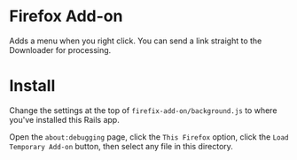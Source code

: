 # Firefox Add-on

Adds a menu when you right click. 
You can send a link straight to the Downloader for processing.

# Install

Change the settings at the top of `firefix-add-on/background.js` to where you've installed this Rails app.

Open the `about:debugging` page, click the `This Firefox` option, click the `Load Temporary Add-on` button, then select any file in this directory.